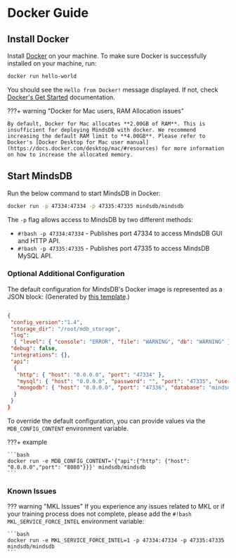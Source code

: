 # Docker Guide

## Install Docker

Install [Docker](https://docs.docker.com/install) on your machine. To make sure Docker is successfully installed on your machine, run:

```bash
docker run hello-world
```

You should see the `Hello from Docker!` message displayed. If not, check [Docker's Get Started](https://www.docker.com/get-started) documentation.

???+ warning "Docker for Mac users, RAM Allocation issues"

    By default, Docker for Mac allocates **2.00GB of RAM**. This is insufficient for deploying MindsDB with docker. We recommend increasing the default RAM limit to **4.00GB**. Please refer to Docker's [Docker Desktop for Mac user manual](https://docs.docker.com/desktop/mac/#resources) for more information on how to increase the allocated memory.

## Start MindsDB

Run the below command to start MindsDB in Docker:

```bash
docker run -p 47334:47334 -p 47335:47335 mindsdb/mindsdb
```

The `-p` flag allows access to MindsDB by two different methods:

- `#!bash -p 47334:47334` - Publishes port 47334 to access MindsDB GUI and HTTP API.
- `#!bash -p 47335:47335` - Publishes port 47335 to access MindsDB MySQL API.

### Optional Additional Configuration

The default configuration for MindsDB's Docker image is represented as a JSON block: (Generated by [this template](https://github.com/mindsdb/mindsdb/blob/stable/docker/dockerfile_release.template).)

```json

{
 "config_version":"1.4",
 "storage_dir": "/root/mdb_storage",
 "log":
  { "level": { "console": "ERROR", "file": "WARNING", "db": "WARNING" } },
 "debug": false,
 "integrations": {},
 "api":
  {
   "http": { "host": "0.0.0.0", "port": "47334" },
   "mysql": { "host": "0.0.0.0", "password": "", "port": "47335", "user": "mindsdb", "database": "mindsdb", "ssl": true },
   "mongodb": { "host": "0.0.0.0", "port": "47336", "database": "mindsdb" }
  }
 }
}
```

To override the default configuration, you can provide values via the `MDB_CONFIG_CONTENT` environment variable.

???+ example

    ```bash
    docker run -e MDB_CONFIG_CONTENT='{"api":{"http": {"host": "0.0.0.0","port": "8080"}}}' mindsdb/mindsdb
    ```
### Known Issues

??? warning "MKL Issues"
    If you experience any issues related to MKL or if your training process does not complete, please add the `#!bash MKL_SERVICE_FORCE_INTEL` environment variable:

	```bash
    docker run -e MKL_SERVICE_FORCE_INTEL=1 -p 47334:47334 -p 47335:47335 mindsdb/mindsdb
	```
